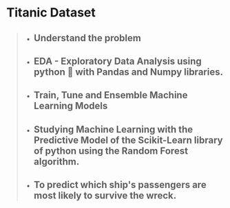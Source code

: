 # Titanic Dataset
> * ## Understand the problem
> *  ## EDA - Exploratory Data Analysis using python :snake: with Pandas and Numpy libraries.
> * ## Train, Tune and Ensemble Machine Learning Models
> * ## Studying Machine Learning with the Predictive Model of the Scikit-Learn library of python using the Random Forest algorithm.
>* ## To predict which ship's passengers are most likely to survive the wreck.